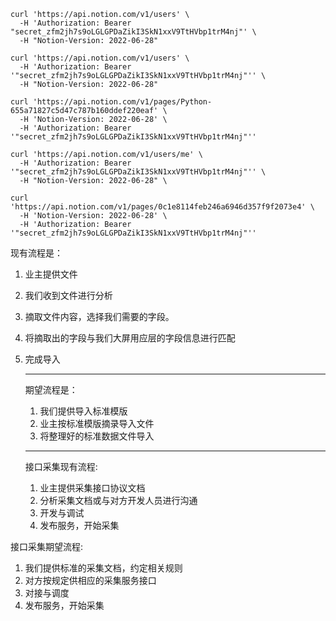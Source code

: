```
curl 'https://api.notion.com/v1/users' \
  -H 'Authorization: Bearer "secret_zfm2jh7s9oLGLGPDaZikI3SkN1xxV9TtHVbp1trM4nj"' \
  -H "Notion-Version: 2022-06-28"
```

```
curl 'https://api.notion.com/v1/users' \
  -H 'Authorization: Bearer '"secret_zfm2jh7s9oLGLGPDaZikI3SkN1xxV9TtHVbp1trM4nj"'' \
  -H "Notion-Version: 2022-06-28"
```

```
curl 'https://api.notion.com/v1/pages/Python-655a71827c5d47c787b160ddef220eaf' \
  -H 'Notion-Version: 2022-06-28' \
  -H 'Authorization: Bearer '"secret_zfm2jh7s9oLGLGPDaZikI3SkN1xxV9TtHVbp1trM4nj"''
```

```
curl 'https://api.notion.com/v1/users/me' \
  -H 'Authorization: Bearer '"secret_zfm2jh7s9oLGLGPDaZikI3SkN1xxV9TtHVbp1trM4nj"'' \
  -H "Notion-Version: 2022-06-28" \
```

```
curl 'https://api.notion.com/v1/pages/0c1e8114feb246a6946d357f9f2073e4' \
  -H 'Notion-Version: 2022-06-28' \
  -H 'Authorization: Bearer '"secret_zfm2jh7s9oLGLGPDaZikI3SkN1xxV9TtHVbp1trM4nj"''
```





现有流程是：

1. 业主提供文件

2. 我们收到文件进行分析

3. 摘取文件内容，选择我们需要的字段。

4. 将摘取出的字段与我们大屏用应层的字段信息进行匹配

5. 完成导入

   ---

   期望流程是：

   1. 我们提供导入标准模版
   2. 业主按标准模版摘录导入文件
   3. 将整理好的标准数据文件导入

   ---

   

   

   接口采集现有流程:

   1. 业主提供采集接口协议文档
   2. 分析采集文档或与对方开发人员进行沟通
   3. 开发与调试
   4. 发布服务，开始采集

   

接口采集期望流程:

1. 我们提供标准的采集文档，约定相关规则
2. 对方按规定供相应的采集服务接口
3. 对接与调度
4. 发布服务，开始采集